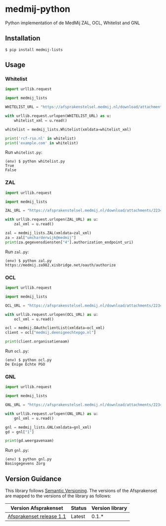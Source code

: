 # medmij-python

Python implementation of de MedMij ZAL, OCL, Whitelist and GNL

## Installation

```shell
$ pip install medmij-lists
```

## Usage

### Whitelist

```python
import urllib.request

import medmij_lists

WHITELIST_URL = "https://afsprakenstelsel.medmij.nl/download/attachments/22348803/MedMij_Whitelist_example.xml"

with urllib.request.urlopen(WHITELIST_URL) as u:
    whitelist_xml = u.read()

whitelist = medmij_lists.Whitelist(xmldata=whitelist_xml)

print('rcf-rso.nl' in whitelist)
print('example.com' in whitelist)
```

Run `whitelist.py`:

```shell
(env) $ python whitelist.py
True
False
```

### ZAL

```python
import urllib.request

import medmij_lists

ZAL_URL = "https://afsprakenstelsel.medmij.nl/download/attachments/22348803/MedMij_Zorgaanbiederslijst_example.xml"

with urllib.request.urlopen(ZAL_URL) as u:
    zal_xml = u.read()

zal = medmij_lists.ZAL(xmldata=zal_xml)
za = zal["umcharderwijk@medmij"]
print(za.gegevensdiensten["4"].authorization_endpoint_uri)
```

Run `zal.py`:

```shell
(env) $ python zal.py
https://medmij.za982.xisbridge.net/oauth/authorize
```

### OCL

```python
import urllib.request

import medmij_lists

OCL_URL = "https://afsprakenstelsel.medmij.nl/download/attachments/22348803/MedMij_OAuthclientlist_example.xml"

with urllib.request.urlopen(OCL_URL) as u:
    ocl_xml = u.read()

ocl = medmij.OAuthclientList(xmldata=ocl_xml)
client = ocl["medmij.deenigeechtepgo.nl"]

print(client.organisatienaam)
```

Run `ocl.py`:

```shell
(env) $ python ocl.py
De Enige Echte PGO
```

### GNL

```python
import urllib.request

import medmij_lists

GNL_URL = "https://afsprakenstelsel.medmij.nl/download/attachments/22348803/MedMij_Gegevensdienstnamenlijst_example.xml"

with urllib.request.urlopen(GNL_URL) as u:
    gnl_xml = u.read()

gnl = medmij_lists.GNL(xmldata=gnl_xml)
gd = gnl["1"]

print(gd.weergavenaam)
```

Run `gnl.py`:

```shell
(env) $ python gnl.py
Basisgegevens Zorg
```

## Version Guidance

This library follows [Semantic Versioning](https://semver.org/).
The versions of the Afsprakenset are mapped to the versions of the library as follows:

| Version Afsprakenset       | Status     | Version library |
|----------------------------|------------|-----------------|
| [Afsprakenset release 1.1] | Latest     | 0.1.*           |

[Afsprakenset release 1.1]: https://afsprakenstelsel.medmij.nl/display/PUBLIC/Afsprakenset+release+1.1
